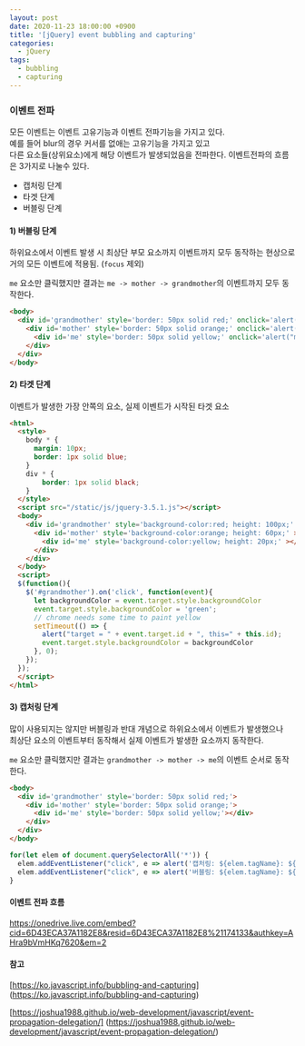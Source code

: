 ```yaml
---
layout: post
date: 2020-11-23 18:00:00 +0900
title: '[jQuery] event bubbling and capturing'
categories:
  - jQuery
tags:
  - bubbling
  - capturing
---
```


### 이벤트 전파

모든 이벤트는 이벤트 고유기능과 이벤트 전파기능을 가지고 있다.  
예를 들어 blur의 경우 커서를 없애는 고유기능을 가지고 있고  
다른 요소들(상위요소)에게 해당 이벤트가 발생되었음을 전파한다.
이벤트전파의 흐름은 3가지로 나눌수 있다.
 - 캡처링 단계
 - 타겟 단계
 - 버블링 단계


#### 1) 버블링 단계

하위요소에서 이벤트 발생 시 최상단 부모 요소까지 이벤트까지 모두 동작하는 현상으로  
거의 모든 이벤트에 적용됨. (`focus` 제외)

`me` 요소만 클릭했지만 결과는 `me -> mother -> grandmother`의 이벤트까지 모두 동작한다.

```html
<body>
  <div id='grandmother' style='border: 50px solid red;' onclick='alert("grandmother")'>
    <div id='mother' style='border: 50px solid orange;' onclick='alert("mother")'>
      <div id='me' style='border: 50px solid yellow;' onclick='alert("me")'></div>
    </div>
  </div>
</body>
```

#### 2) 타겟 단계

이벤트가 발생한 가장 안쪽의 요소, 실제 이벤트가 시작된 타겟 요소

```HTML
<html>
  <style>
    body * {
      margin: 10px;
      border: 1px solid blue;
    }
    div * {
    	border: 1px solid black;
    }
  </style>
  <script src="/static/js/jquery-3.5.1.js"></script>
  <body>
    <div id='grandmother' style='background-color:red; height: 100px;' >
      <div id='mother' style='background-color:orange; height: 60px;' >
        <div id='me' style='background-color:yellow; height: 20px;' ></div>
      </div>
    </div>
  </body>
  <script>
  $(function(){
    $('#grandmother').on('click', function(event){
  	  let backgroundColor = event.target.style.backgroundColor
  	  event.target.style.backgroundColor = 'green';
      // chrome needs some time to paint yellow
      setTimeout(() => {
  	    alert("target = " + event.target.id + ", this=" + this.id);
  	    event.target.style.backgroundColor = backgroundColor
      }, 0);
    });
  });
  </script>
</html>
```

#### 3) 캡처링 단계
많이 사용되지는 않지만 버블링과 반대 개념으로 하위요소에서 이벤트가 발생했으나  
최상단 요소의 이벤트부터 동작해서 실제 이벤트가 발생한 요소까지 동작한다.

`me` 요소만 클릭했지만 결과는 `grandmother -> mother -> me`의 이벤트 순서로 동작한다.


```html
<body>
  <div id='grandmother' style='border: 50px solid red;'>
    <div id='mother' style='border: 50px solid orange;'>
      <div id='me' style='border: 50px solid yellow;'></div>
    </div>
  </div>
</body>
```
```javascript
for(let elem of document.querySelectorAll('*')) {
  elem.addEventListener("click", e => alert('캡처링: ${elem.tagName}: ${elem.id}'), true);
  elem.addEventListener("click", e => alert('버블링: ${elem.tagName}: ${elem.id}'));
}
```

#### 이벤트 전파 흐름
https://onedrive.live.com/embed?cid=6D43ECA37A1182E8&resid=6D43ECA37A1182E8%21174133&authkey=AHra9bVmHKq7620&em=2

#### 참고
[https://ko.javascript.info/bubbling-and-capturing] (https://ko.javascript.info/bubbling-and-capturing)

[https://joshua1988.github.io/web-development/javascript/event-propagation-delegation/] (https://joshua1988.github.io/web-development/javascript/event-propagation-delegation/)
